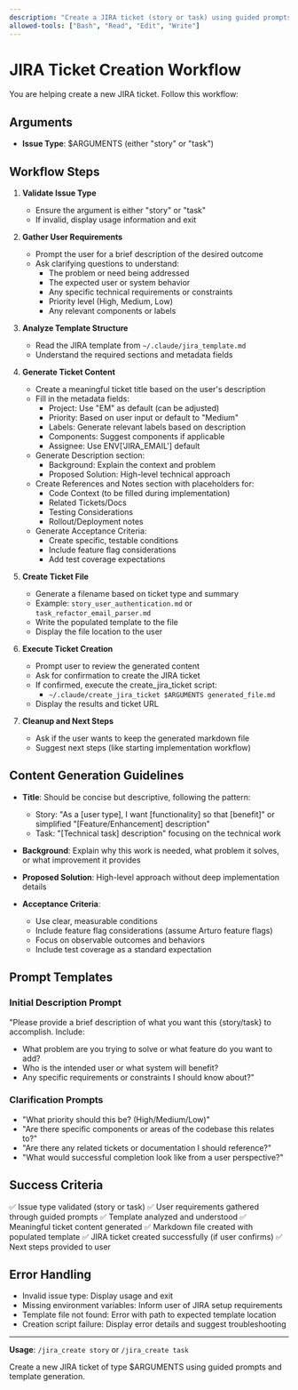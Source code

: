 ```yaml
---
description: "Create a JIRA ticket (story or task) using guided prompts and template generation"
allowed-tools: ["Bash", "Read", "Edit", "Write"]
---
```


# JIRA Ticket Creation Workflow

You are helping create a new JIRA ticket. Follow this workflow:

## Arguments
- **Issue Type**: $ARGUMENTS (either "story" or "task")

## Workflow Steps

1. **Validate Issue Type**
   - Ensure the argument is either "story" or "task"
   - If invalid, display usage information and exit

2. **Gather User Requirements**
   - Prompt the user for a brief description of the desired outcome
   - Ask clarifying questions to understand:
     - The problem or need being addressed
     - The expected user or system behavior
     - Any specific technical requirements or constraints
     - Priority level (High, Medium, Low)
     - Any relevant components or labels

3. **Analyze Template Structure**
   - Read the JIRA template from `~/.claude/jira_template.md`
   - Understand the required sections and metadata fields

4. **Generate Ticket Content**
   - Create a meaningful ticket title based on the user's description
   - Fill in the metadata fields:
     - Project: Use "EM" as default (can be adjusted)
     - Priority: Based on user input or default to "Medium"
     - Labels: Generate relevant labels based on description
     - Components: Suggest components if applicable
     - Assignee: Use ENV['JIRA_EMAIL'] default
   - Generate Description section:
     - Background: Explain the context and problem
     - Proposed Solution: High-level technical approach
   - Create References and Notes section with placeholders for:
     - Code Context (to be filled during implementation)
     - Related Tickets/Docs
     - Testing Considerations
     - Rollout/Deployment notes
   - Generate Acceptance Criteria:
     - Create specific, testable conditions
     - Include feature flag considerations
     - Add test coverage expectations

5. **Create Ticket File**
   - Generate a filename based on ticket type and summary
   - Example: `story_user_authentication.md` or `task_refactor_email_parser.md`
   - Write the populated template to the file
   - Display the file location to the user

6. **Execute Ticket Creation**
   - Prompt user to review the generated content
   - Ask for confirmation to create the JIRA ticket
   - If confirmed, execute the create_jira_ticket script:
     - `~/.claude/create_jira_ticket $ARGUMENTS generated_file.md`
   - Display the results and ticket URL

7. **Cleanup and Next Steps**
   - Ask if the user wants to keep the generated markdown file
   - Suggest next steps (like starting implementation workflow)

## Content Generation Guidelines

- **Title**: Should be concise but descriptive, following the pattern:
  - Story: "As a [user type], I want [functionality] so that [benefit]" or simplified "[Feature/Enhancement] description"
  - Task: "[Technical task] description" focusing on the technical work

- **Background**: Explain why this work is needed, what problem it solves, or what improvement it provides

- **Proposed Solution**: High-level approach without deep implementation details

- **Acceptance Criteria**:
  - Use clear, measurable conditions
  - Include feature flag considerations (assume Arturo feature flags)
  - Focus on observable outcomes and behaviors
  - Include test coverage as a standard expectation

## Prompt Templates

### Initial Description Prompt
"Please provide a brief description of what you want this {story/task} to accomplish. Include:
- What problem are you trying to solve or what feature do you want to add?
- Who is the intended user or what system will benefit?
- Any specific requirements or constraints I should know about?"

### Clarification Prompts
- "What priority should this be? (High/Medium/Low)"
- "Are there specific components or areas of the codebase this relates to?"
- "Are there any related tickets or documentation I should reference?"
- "What would successful completion look like from a user perspective?"

## Success Criteria

✅ Issue type validated (story or task)
✅ User requirements gathered through guided prompts
✅ Template analyzed and understood
✅ Meaningful ticket content generated
✅ Markdown file created with populated template
✅ JIRA ticket created successfully (if user confirms)
✅ Next steps provided to user

## Error Handling

- Invalid issue type: Display usage and exit
- Missing environment variables: Inform user of JIRA setup requirements
- Template file not found: Error with path to expected template location
- Creation script failure: Display error details and suggest troubleshooting

---

**Usage**: `/jira_create story` or `/jira_create task`

Create a new JIRA ticket of type $ARGUMENTS using guided prompts and template generation.
